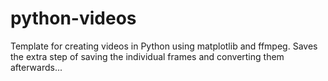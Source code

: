 # python-videos
Template for creating videos in Python using matplotlib and ffmpeg.
Saves the extra step of saving the individual frames and converting them afterwards...
